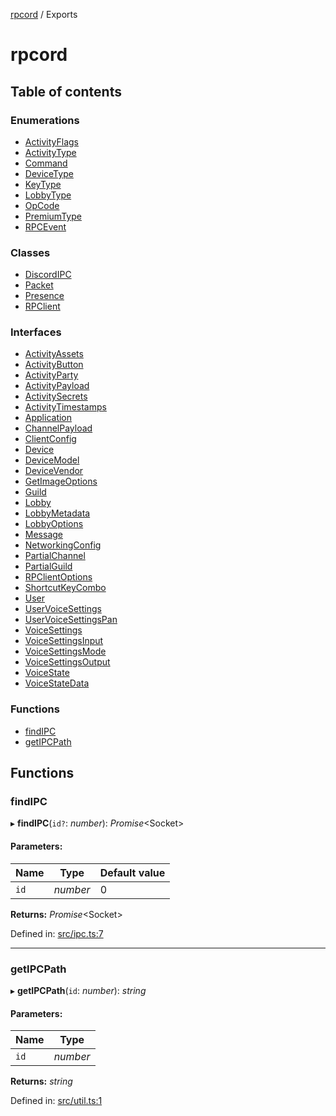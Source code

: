 [rpcord](README.md) / Exports

# rpcord

## Table of contents

### Enumerations

- [ActivityFlags](enums/activityflags.md)
- [ActivityType](enums/activitytype.md)
- [Command](enums/command.md)
- [DeviceType](enums/devicetype.md)
- [KeyType](enums/keytype.md)
- [LobbyType](enums/lobbytype.md)
- [OpCode](enums/opcode.md)
- [PremiumType](enums/premiumtype.md)
- [RPCEvent](enums/rpcevent.md)

### Classes

- [DiscordIPC](classes/discordipc.md)
- [Packet](classes/packet.md)
- [Presence](classes/presence.md)
- [RPClient](classes/rpclient.md)

### Interfaces

- [ActivityAssets](interfaces/activityassets.md)
- [ActivityButton](interfaces/activitybutton.md)
- [ActivityParty](interfaces/activityparty.md)
- [ActivityPayload](interfaces/activitypayload.md)
- [ActivitySecrets](interfaces/activitysecrets.md)
- [ActivityTimestamps](interfaces/activitytimestamps.md)
- [Application](interfaces/application.md)
- [ChannelPayload](interfaces/channelpayload.md)
- [ClientConfig](interfaces/clientconfig.md)
- [Device](interfaces/device.md)
- [DeviceModel](interfaces/devicemodel.md)
- [DeviceVendor](interfaces/devicevendor.md)
- [GetImageOptions](interfaces/getimageoptions.md)
- [Guild](interfaces/guild.md)
- [Lobby](interfaces/lobby.md)
- [LobbyMetadata](interfaces/lobbymetadata.md)
- [LobbyOptions](interfaces/lobbyoptions.md)
- [Message](interfaces/message.md)
- [NetworkingConfig](interfaces/networkingconfig.md)
- [PartialChannel](interfaces/partialchannel.md)
- [PartialGuild](interfaces/partialguild.md)
- [RPClientOptions](interfaces/rpclientoptions.md)
- [ShortcutKeyCombo](interfaces/shortcutkeycombo.md)
- [User](interfaces/user.md)
- [UserVoiceSettings](interfaces/uservoicesettings.md)
- [UserVoiceSettingsPan](interfaces/uservoicesettingspan.md)
- [VoiceSettings](interfaces/voicesettings.md)
- [VoiceSettingsInput](interfaces/voicesettingsinput.md)
- [VoiceSettingsMode](interfaces/voicesettingsmode.md)
- [VoiceSettingsOutput](interfaces/voicesettingsoutput.md)
- [VoiceState](interfaces/voicestate.md)
- [VoiceStateData](interfaces/voicestatedata.md)

### Functions

- [findIPC](modules.md#findipc)
- [getIPCPath](modules.md#getipcpath)

## Functions

### findIPC

▸ **findIPC**(`id?`: *number*): *Promise*<Socket\>

#### Parameters:

Name | Type | Default value |
------ | ------ | ------ |
`id` | *number* | 0 |

**Returns:** *Promise*<Socket\>

Defined in: [src/ipc.ts:7](https://github.com/DjDeveloperr/RPCord/blob/a435209/src/ipc.ts#L7)

___

### getIPCPath

▸ **getIPCPath**(`id`: *number*): *string*

#### Parameters:

Name | Type |
------ | ------ |
`id` | *number* |

**Returns:** *string*

Defined in: [src/util.ts:1](https://github.com/DjDeveloperr/RPCord/blob/a435209/src/util.ts#L1)
